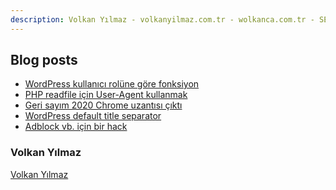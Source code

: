 ```yaml
---
description: Volkan Yılmaz - volkanyilmaz.com.tr - wolkanca.com.tr - SEO - WordPress
---
```


## Blog posts
<!-- BLOG-POST-LIST:START -->
- [WordPress kullanıcı rolüne göre fonksiyon](https://wolkanca.com.tr/wordpress-kullanici-rolune-gore-fonksiyon/)
- [PHP readfile için User-Agent kullanmak](https://wolkanca.com.tr/php-readfile-icin-user-agent-kullanmak/)
- [Geri sayım 2020 Chrome uzantısı çıktı](https://wolkanca.com.tr/geri-sayim-2020-chrome-uzantisi-cikti/)
- [WordPress default title separator](https://wolkanca.com.tr/wordpress-default-title-separator/)
- [Adblock vb. için  bir hack](https://wolkanca.com.tr/adblock-vb-icin-bir-hack/)
<!-- BLOG-POST-LIST:END -->


### Volkan Yılmaz

[Volkan Yılmaz](https://volkanyilmaz.com.tr/)

